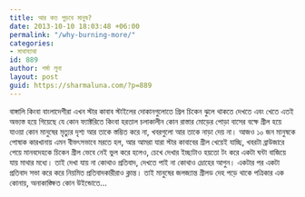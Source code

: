 ```yaml
---
title: আর কত পুড়বে মানুষ?
date: 2013-10-10 18:03:48 +06:00
permalink: "/why-burning-more/"
categories:
- মাথাব্যাথা
id: 889
author: শর্মা লুনা
layout: post
guid: https://sharmaluna.com/?p=889
---
```


বাঙ্গালি কিংবা বাংলাদেশীরা এখন স্টার কাবাব স্টাইলের দোকানগুলোতে গ্রিল চিকেন ঝুলে থাকতে দেখতে এবং খেতে এতই অভ্যস্ত হয়ে গিয়েছে যে কোন ফ্যাক্টরিতে কিংবা হরতাল চলাকালীন কোন রাস্তার মোড়ের পোড়া বাসের বক্ষে গ্রীল হয়ে যাওয়া কোন মানুষের মৃত্যুর দৃশ্য আর তাকে স্তম্ভিত করে না, খবরগুলো আর তাকে নাড়া দেয় না। আজও ১০ জন মানুষকে পোষাক কারখানায় এমন বীভৎসভাবে মরতে হল, আর আমরা যারা স্টার কাবাবের গ্রীল খেয়েই যাচ্ছি, খবরটা ব্রাউজারে পেয়ে মানবদেহকে চিকেন গ্রীল ভেবে নেই ভুল করে হলেও, চেখে দেখার ইচ্ছাটাও হয়তো টং করে একটা ঘন্টা বাজিয়ে যায় মাথার মধ্যে। তাই দেখা যায় না কোথাও প্রতিবাদ, দেখতে পাই না কোথাও দ্রোহের আগুন। একটার পর একটা প্রতিবাদ সভা করে করে নিয়মিত প্রতিবাদকারীরাও ক্লান্ত। তাই মানুষের জলজ্যান্ত গ্রীলড দেহ পড়ে থাকে পত্রিকার এক কোনায়, অনাকাঙ্ক্ষিত কোন উইন্ডোতে…